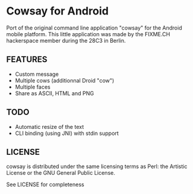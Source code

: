Cowsay for Android
==================

Port of the original command line application "cowsay" for the Android mobile platform. This little application was made by the FIXME.CH hackerspace member during the 28C3 in Berlin.

FEATURES
--------

- Custom message
- Multiple cows (additionnal Droid "cow")
- Multiple faces
- Share as ASCII, HTML and PNG

TODO
----

- Automatic resize of the text
- CLI binding (using JNI) with stdin support

LICENSE
-------

  cowsay is distributed under the same licensing terms as Perl: the
  Artistic License or the GNU General Public License.

See LICENSE for completeness

